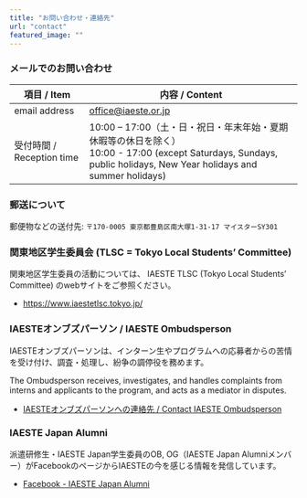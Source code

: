 ```yaml
---
title: "お問い合わせ・連絡先"
url: "contact"
featured_image: ""
---
```

### メールでのお問い合わせ

|  項目 / Item  |  内容 / Content |
| ---- | ---- |
| email address | [office@iaeste.or.jp](mailto:office@iaeste.or.jp) |
| 受付時間 / Reception time | 10:00 – 17:00（土・日・祝日・年末年始・夏期休暇等の休日を除く）<br>10:00 - 17:00 (except Saturdays, Sundays, public holidays, New Year holidays and summer holidays) |

### 郵送について

郵便物などの送付先: `〒170-0005 東京都豊島区南大塚1-31-17 マイスターSY301`

### 関東地区学生委員会 (TLSC = Tokyo Local Students’ Committee)

関東地区学生委員の活動については、 IAESTE TLSC (Tokyo Local Students’ Committee) のwebサイトをご参照ください。
- https://www.iaestetlsc.tokyo.jp/

### IAESTEオンブズパーソン / IAESTE Ombudsperson

IAESTEオンブズパーソンは、インターン生やプログラムへの応募者からの苦情を受け付け、調査・処理し、紛争の調停役を務めます。

The Ombudsperson receives, investigates, and handles complaints from interns and applicants to the program, and acts as a mediator in disputes.

- [IAESTEオンブズパーソンへの連絡先 / Contact IAESTE Ombudsperson](https://iaeste.org/feedback-and-complaints)

### IAESTE Japan Alumni

派遣研修生・IAESTE Japan学生委員のOB, OG（IAESTE Japan Alumniメンバー）がFacebookのページからIAESTEの今を感じる情報を発信しています。

- [Facebook - IAESTE Japan Alumni](https://www.facebook.com/groups/iaestejapan.alumni)

